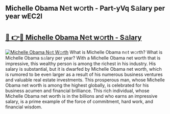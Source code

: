 ## Michelle Obama N𝚎t w𝚘rth - Part-yVq S𝚊lary per year wEC2l

# <h2><a href="http://gc1s2wo.nevu.top/?p=Michelle+Obama">🔗 👉🔴 Michelle Obama N𝚎t w𝚘rth - S𝚊lary</a></h2>

[![Michelle Obama N𝚎t W𝚘rth](https://i.imgur.com/Oavwk0R.jpeg)](http://gc1s2wo.nevu.top/?p=Michelle+Obama)
What is Michelle Obama n𝚎t w𝚘rth? What is Michelle Obama s𝚊lary per year?
With a Michelle Obama net worth that is impressive, this wealthy person is among the richest in his industry. His salary is substantial, but it is dwarfed by Michelle Obama net worth, which is rumored to be even larger as a result of his numerous business ventures and valuable real estate investments. This prosperous man, whose Michelle Obama net worth is among the highest globally, is celebrated for his business acumen and financial brilliance. This rich individual, whose Michelle Obama net worth is in the billions and who earns an impressive salary, is a prime example of the force of commitment, hard work, and financial wisdom.
